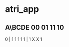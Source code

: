 # atri_app
 
A\BCDE  00    01    11    10
------------------------------
0      | 1     1     1     1
1      | 1     X     X     1

